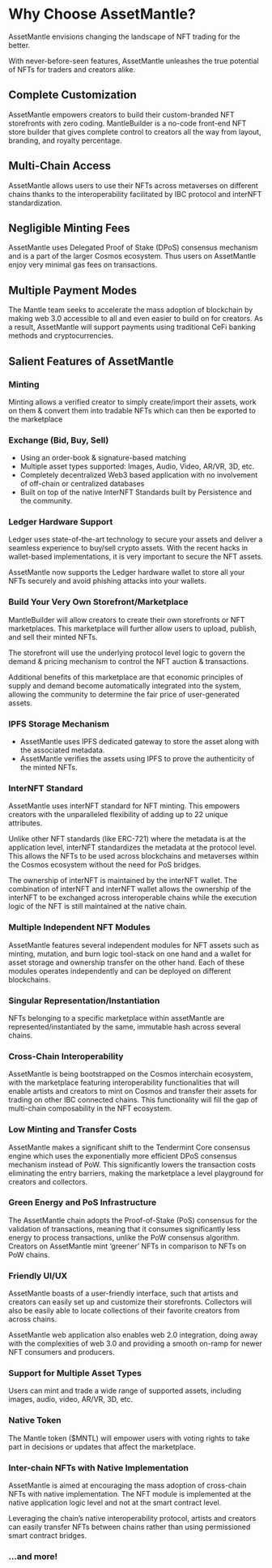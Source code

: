 # Why Choose AssetMantle?

AssetMantle envisions changing the landscape of NFT trading for the better.

With never-before-seen features, AssetMantle unleashes the true potential of NFTs for traders and creators alike.

## Complete Customization

AssetMantle empowers creators to build their custom-branded NFT storefronts with zero coding. MantleBuilder is a no-code front-end NFT store builder that gives complete control to creators all the way from layout, branding, and royalty percentage.

## Multi-Chain Access

AssetMantle allows users to use their NFTs across metaverses on different chains thanks to the interoperability facilitated by IBC protocol and interNFT standardization.

## Negligible Minting Fees

AssetMantle uses Delegated Proof of Stake (DPoS) consensus mechanism and is a part of the larger Cosmos ecosystem. Thus users on AssetMantle enjoy very minimal gas fees on transactions.

## Multiple Payment Modes

The Mantle team seeks to accelerate the mass adoption of blockchain by making web 3.0 accessible to all and even easier to build on for creators. As a result, AssetMantle will support payments using traditional CeFi banking methods and cryptocurrencies.

## Salient Features of AssetMantle

### **Minting**

Minting allows a verified creator to simply create/import their assets, work on them & convert them into tradable NFTs which can then be exported to the marketplace

### **Exchange (Bid, Buy, Sell)**

- Using an order-book & signature-based matching
- Multiple asset types supported: Images, Audio, Video, AR/VR, 3D, etc.
- Completely decentralized Web3 based application with no involvement of off-chain or centralized databases
- Built on top of the native InterNFT Standards built by Persistence and the community.

### **Ledger Hardware Support**

Ledger uses state-of-the-art technology to secure your assets and deliver a seamless experience to buy/sell crypto assets. With the recent hacks in wallet-based implementations, it is very important to secure the NFT assets.

AssetMantle now supports the Ledger hardware wallet to store all your NFTs securely and avoid phishing attacks into your wallets.

### **Build Your Very Own Storefront/Marketplace**

MantleBuilder will allow creators to create their own storefronts or NFT marketplaces. This marketplace will further allow users to upload, publish, and sell their minted NFTs.

The storefront will use the underlying protocol level logic to govern the demand & pricing mechanism to control the NFT auction & transactions.

Additional benefits of this marketplace are that economic principles of supply and demand become automatically integrated into the system, allowing the community to determine the fair price of user-generated assets.

### IPFS **Storage Mechanism**

- AssetMantle uses IPFS dedicated gateway to store the asset along with the associated metadata.
- AssetMantle verifies the assets using IPFS to prove the authenticity of the minted NFTs.

### InterNFT Standard

AssetMantle uses interNFT standard for NFT minting. This empowers creators with the unparalleled flexibility of adding up to 22 unique attributes.

Unlike other NFT standards (like ERC-721) where the metadata is at the application level, interNFT standardizes the metadata at the protocol level. This allows the NFTs to be used across blockchains and metaverses within the Cosmos ecosystem without the need for PoS bridges.

The ownership of interNFT is maintained by the interNFT wallet. The combination of interNFT and interNFT wallet allows the ownership of the interNFT to be exchanged across interoperable chains while the execution logic of the NFT is still maintained at the native chain.

### Multiple Independent NFT Modules

AssetMantle features several independent modules for NFT assets such as minting, mutation, and burn logic tool-stack on one hand and a wallet for asset storage and ownership transfer on the other hand. Each of these modules operates independently and can be deployed on different blockchains.

### Singular Representation/Instantiation

NFTs belonging to a specific marketplace within assetMantle are represented/instantiated by the same, immutable hash across several chains.

### Cross-Chain Interoperability

AssetMantle is being bootstrapped on the Cosmos interchain ecosystem, with the marketplace featuring interoperability functionalities that will enable artists and creators to mint on Cosmos and transfer their assets for trading on other IBC connected chains. This functionality will fill the gap of multi-chain composability in the NFT ecosystem.

### Low Minting and Transfer Costs

AssetMantle makes a significant shift to the Tendermint Core consensus engine which uses the exponentially more efficient DPoS consensus mechanism instead of PoW. This significantly lowers the transaction costs eliminating the entry barriers, making the marketplace a level playground for creators and collectors.

### Green Energy and PoS Infrastructure

The AssetMantle chain adopts the Proof-of-Stake (PoS) consensus for the validation of transactions, meaning that it consumes significantly less energy to process transactions, unlike the PoW consensus algorithm. Creators on AssetMantle mint ‘greener’ NFTs in comparison to NFTs on PoW chains.

### Friendly UI/UX

AssetMantle boasts of a user-friendly interface, such that artists and creators can easily set up and customize their storefronts. Collectors will also be easily able to locate collections of their favorite creators from across chains.

AssetMantle web application also enables web 2.0 integration, doing away with the complexities of web 3.0 and providing a smooth on-ramp for newer NFT consumers and producers.

### Support for Multiple Asset Types

Users can mint and trade a wide range of supported assets, including images, audio, video, AR/VR, 3D, etc.

### Native Token

The Mantle token ($MNTL) will empower users with voting rights to take part in decisions or updates that affect the marketplace.

### Inter-chain NFTs with Native Implementation

AssetMantle is aimed at encouraging the mass adoption of cross-chain NFTs with native implementation. The NFT module is implemented at the native application logic level and not at the smart contract level.

Leveraging the chain’s native interoperability protocol, artists and creators can easily transfer NFTs between chains rather than using permissioned smart contract bridges.

### ...and more!
